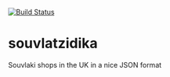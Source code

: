 [![Build Status](https://travis-ci.org/ledakis/souvlatzidika.svg?branch=master)](https://travis-ci.org/ledakis/souvlatzidika)

# souvlatzidika
Souvlaki shops in the UK in a nice JSON format
